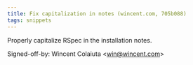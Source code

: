 ```yaml
---
title: Fix capitalization in notes (wincent.com, 705b088)
tags: snippets
---
```


Properly capitalize RSpec in the installation notes.

Signed-off-by: Wincent Colaiuta &lt;win@wincent.com&gt;
